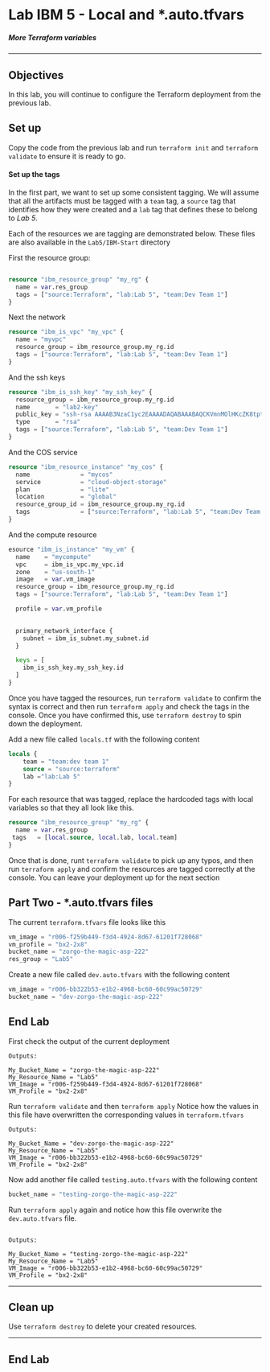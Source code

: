 # Lab IBM 5 - Local and *.auto.tfvars

##### More Terraform variables

---

## Objectives

In this lab, you will continue to configure the Terraform deployment from the previous lab.

## Set up

Copy the code from the previous lab and run `terraform init` and `terraform validate` to ensure it is ready to go.

#### Set up the tags

In the first part, we want to set up some consistent tagging. We will assume that all the artifacts must be tagged with a `team` tag, a `source` tag that identifies how they were created and a `lab` tag that defines these to belong to _Lab 5_.

Each of the resources we are tagging are demonstrated below. These files are also available in the `Lab5/IBM-Start` directory

First the resource group:

```terraform

resource "ibm_resource_group" "my_rg" {
  name = var.res_group
  tags = ["source:Terraform", "lab:Lab 5", "team:Dev Team 1"]
}
```

Next the network

```terraform
resource "ibm_is_vpc" "my_vpc" {
  name = "myvpc"
  resource_group = ibm_resource_group.my_rg.id
  tags = ["source:Terraform", "lab:Lab 5", "team:Dev Team 1"]
}
```

And the ssh keys
```terraform
resource "ibm_is_ssh_key" "my_ssh_key" {
  resource_group = ibm_resource_group.my_rg.id
  name       = "lab2-key"
  public_key = "ssh-rsa AAAAB3NzaC1yc2EAAAADAQABAAABAQCKVmnMOlHKcZK8tpt3MP1lqOLAcqcJzhsvJcjscgVERRN7/9484SOBJ3HSKxxNG5JN8owAjy5f9yYwcUg+JaUVuytn5Pv3aeYROHGGg+5G346xaq3DAwX6Y5ykr2fvjObgncQBnuU5KHWCECO/4h8uWuwh/kfniXPVjFToc+gnkqA+3RKpAecZhFXwfalQ9mMuYGFxn+fwn8cYEApsJbsEmb0iJwPiZ5hjFC8wREuiTlhPHDgkBLOiycd20op2nXzDbHfCHInquEe/gYxEitALONxm0swBOwJZwlTDOB7C6y2dzlrtxr1L59m7pCkWI4EtTRLvleehBoj3u7jB4usR"
  type       = "rsa"
  tags = ["source:Terraform", "lab:Lab 5", "team:Dev Team 1"]
}
```

And the COS service 

```terraform
resource "ibm_resource_instance" "my_cos" {
  name              = "mycos"
  service           = "cloud-object-storage"
  plan              = "lite"
  location          = "global"
  resource_group_id = ibm_resource_group.my_rg.id
  tags              = ["source:Terraform", "lab:Lab 5", "team:Dev Team 1"]
}
```
 And the compute resource

```terraform
esource "ibm_is_instance" "my_vm" {
  name    = "mycompute"
  vpc     = ibm_is_vpc.my_vpc.id
  zone    = "us-south-1"
  image   = var.vm_image
  resource_group = ibm_resource_group.my_rg.id
  tags = ["source:Terraform", "lab:Lab 5", "team:Dev Team 1"]

  profile = var.vm_profile
  

  primary_network_interface {
    subnet = ibm_is_subnet.my_subnet.id
  }

  keys = [
    ibm_is_ssh_key.my_ssh_key.id
  ]
}
```
Once you have tagged the resources, run `terraform validate` to confirm the syntax is correct and then run `terraform apply` and check the tags in the console. Once you have confirmed this, use `terraform destroy` to spin down the deployment.

Add a new file called `locals.tf` with the following content

```terraform
locals {
    team = "team:dev team 1"
    source = "source:terraform"
    lab ="lab:Lab 5"
}
```

For each resource that was tagged, replace the hardcoded tags with local variables so that they all look like this.

```terraform
resource "ibm_resource_group" "my_rg" {
  name = var.res_group
 tags   = [local.source, local.lab, local.team]
}
```

Once that is done, runt `terraform validate` to pick up any typos, and then run `terraform apply` and confirm the resources are tagged correctly at the console. You can leave your deployment up for the next section

## Part Two - *.auto.tfvars files

The current `terraform.tfvars` file looks like this

```terraform
vm_image = "r006-f259b449-f3d4-4924-8d67-61201f728068"
vm_profile = "bx2-2x8"
bucket_name = "zorgo-the-magic-asp-222"
res_group = "Lab5"
```

Create a new file called `dev.auto.tfvars` with the following content

```terraform
vm_image = "r006-bb322b53-e1b2-4968-bc60-60c99ac50729"
bucket_name = "dev-zorgo-the-magic-asp-222"
```
## End Lab

First check the output of the current deployment

```console
Outputs:

My_Bucket_Name = "zorgo-the-magic-asp-222"
My_Resource_Name = "Lab5"
VM_Image = "r006-f259b449-f3d4-4924-8d67-61201f728068"
VM_Profile = "bx2-2x8"

```

Run `terraform validate` and then `terraform apply` Notice how the values in this file have overwritten the corresponding values in `terraform.tfvars`

```console
Outputs:

My_Bucket_Name = "dev-zorgo-the-magic-asp-222"
My_Resource_Name = "Lab5"
VM_Image = "r006-bb322b53-e1b2-4968-bc60-60c99ac50729"
VM_Profile = "bx2-2x8"
```

Now add another file called `testing.auto.tfvars` with the following content

```terraform
bucket_name = "testing-zorgo-the-magic-asp-222"
```

Run `terraform apply` again and notice how this file overwrite the `dev.auto.tfvars` file.

```console

Outputs:

My_Bucket_Name = "testing-zorgo-the-magic-asp-222"
My_Resource_Name = "Lab5"
VM_Image = "r006-bb322b53-e1b2-4968-bc60-60c99ac50729"
VM_Profile = "bx2-2x8"
```

---

## Clean up

Use `terraform destroy` to delete your created resources.

---

## End Lab

